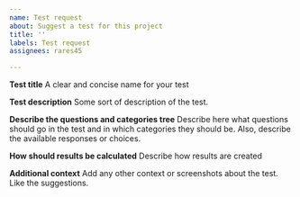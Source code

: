 ```yaml
---
name: Test request
about: Suggest a test for this project
title: ''
labels: Test request
assignees: rares45

---
```


**Test title**
A clear and concise name for your test

**Test description**
Some sort of description of the test.

**Describe the questions and categories tree**
Describe here what questions should go in the test and in which categories they should be. Also, describe the available responses or choices.

**How should results be calculated**
Describe how results are created

**Additional context**
Add any other context or screenshots about the test. Like the suggestions.
